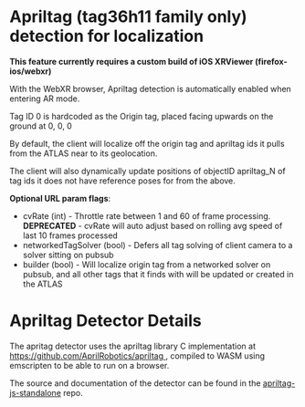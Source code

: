 # Apriltag (tag36h11 family only) detection for localization

**This feature currently requires a custom build of iOS XRViewer (firefox-ios/webxr)**

With the WebXR browser, Apriltag detection is automatically enabled when entering AR mode.

Tag ID 0 is hardcoded as the Origin tag, placed facing upwards on the ground at 0, 0, 0

By default, the client will localize off the origin tag and apriltag ids it pulls from the ATLAS near to its geolocation.

The client will also dynamically update positions of objectID apriltag_N of tag ids it does not have reference poses for from the above.

**Optional URL param flags**:

* cvRate (int) - Throttle rate between 1 and 60 of frame processing. **DEPRECATED** - cvRate will auto adjust based on rolling avg speed of last 10 frames processed
* networkedTagSolver (bool) - Defers all tag solving of client camera to a solver sitting on pubsub
* builder (bool) - Will localize origin tag from a networked solver on pubsub, and all other tags that it finds with will be updated or created in the ATLAS

# Apriltag Detector Details

The apritag detector uses the apriltag library C implementation at [ https://github.com/AprilRobotics/apriltag ](https://github.com/AprilRobotics/apriltag), compiled to WASM using emscripten to be able to run on a browser.

The source and documentation of the detector can be found in the [apriltag-js-standalone](https://github.com/conix-center/apriltag-js-standalone) repo.
